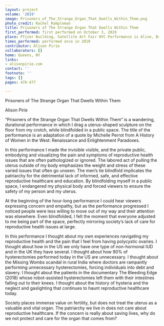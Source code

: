```yaml
---
layout: project
volume: '2019'
image: Prisoners_of_The_Strange_Organ_That_Dwells_Within_Them.png
photo_credit: Rachel Rampleman
title: Prisoners of The Strange Organ That Dwells Within Them
first_performed: first performed on October 3, 2019
place: Pfizer Building, Satellite Art Fair NYC Performance is Alive, Brooklyn, NY
times_performed: performed once in 2019
contributor: Alison Pirie
collaborators: []
home: Queens, NY
links:
- alisonpirie.com
contact: ''
footnote: ''
tags: []
pages: 476-477

---
```


Prisoners of The Strange Organ That Dwells Within Them

Alison Pirie

“Prisoners of the Strange Organ That Dwells Within Them” is a wandering, durational performance in which I drag a uterus-shaped sculpture on the floor from my crotch, while blindfolded in a public space. The title of the performance is an adaptation of a quote by Michelle Perrot from A History of Women in the West: Renaissance and Enlightenment Paradoxes.

In this performance I made the invisible visible, and the private public, embodying and visualizing the pain and symptoms of reproductive health issues that are often pathologized or ignored. The labored act of pulling the uterus outside of my body emphasizes the weight and stress of these varied issues that often go unseen. The men’s tie blindfold implicates the patriarchy for the detrimental lack of informed, safe, and effective reproductive healthcare and education. By blindfolding myself in a public space, I endangered my physical body and forced viewers to ensure the safety of my person and my uterus.

At the beginning of the hour-long performance I could hear viewers expressing concern and empathy, but as the performance progressed I noticed people were less willing to move out of my way and their attention was elsewhere. Even blindfolded, I felt the moment that everyone adjusted to me being part of the space, perfectly mirroring society’s lack of care for reproductive health issues at large.

In this performance I thought about my own experiences navigating my reproductive health and the pain that I feel from having polycystic ovaries. I thought about how in the US we only have one type of non-hormonal IUD and in the UK they have several. I thought about how 90% of hysterectomies performed today in the US are unnecessary. I thought about the Missing Wombs scandal in rural India where doctors are rampantly performing unnecessary hysterectomies, forcing individuals into debt and slavery. I thought about the patients in the documentary The Bleeding Edge (2018) whose robot-assisted hysterectomies left them with their intestines falling out to their knees. I thought about the history of hysteria and the neglect and gaslighting that continues to haunt reproductive healthcare today.

Society places immense value on fertility, but does not treat the uterus as a valuable and vital organ. The patriarchy we live in does not care about reproductive healthcare. If the concern is really about saving lives, why do we not protect and care for the organ that comes from?

